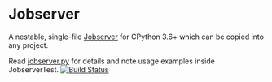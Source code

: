 Jobserver
=========

A nestable, single-file
[Jobserver](https://www.gnu.org/software/make/manual/html_node/POSIX-Jobserver.html)
for CPython 3.6+ which can be copied into any project.

Read [jobserver.py](jobserver.py) for details and note usage examples inside
JobserverTest.  [![Build
Status](https://circleci.com/gh/RhysU/jobserver.svg?style=shield)](https://app.circleci.com/pipelines/github/RhysU/jobserver)
